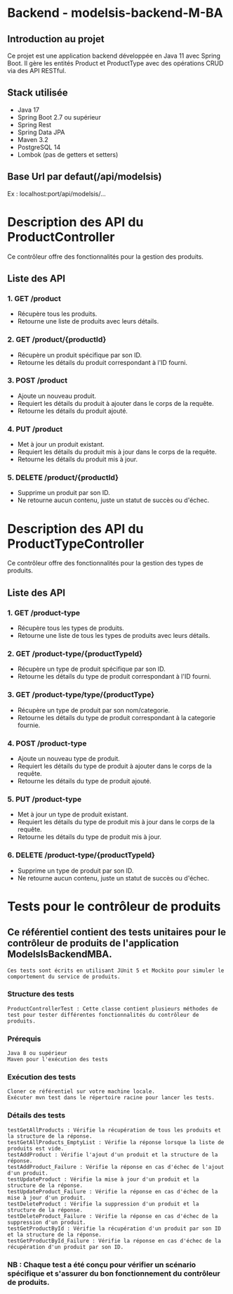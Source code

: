 # Backend - modelsis-backend-M-BA

## Introduction au projet
Ce projet est une application backend développée en Java 11 avec Spring Boot. Il gère les entités Product et ProductType avec des opérations CRUD via des API RESTful.

## Stack utilisée
- Java 17
- Spring Boot 2.7 ou supérieur
- Spring Rest
- Spring Data JPA
- Maven 3.2
- PostgreSQL 14
- Lombok (pas de getters et setters)

## Base Url par defaut(/api/modelsis)
Ex : localhost:port/api/modelsis/...

# Description des API du ProductController

Ce contrôleur offre des fonctionnalités pour la gestion des produits.

## Liste des API

### 1. GET /product
- Récupère tous les produits.
- Retourne une liste de produits avec leurs détails.

### 2. GET /product/{productId}
- Récupère un produit spécifique par son ID.
- Retourne les détails du produit correspondant à l'ID fourni.

### 3. POST /product
- Ajoute un nouveau produit.
- Requiert les détails du produit à ajouter dans le corps de la requête.
- Retourne les détails du produit ajouté.

### 4. PUT /product
- Met à jour un produit existant.
- Requiert les détails du produit mis à jour dans le corps de la requête.
- Retourne les détails du produit mis à jour.

### 5. DELETE /product/{productId}
- Supprime un produit par son ID.
- Ne retourne aucun contenu, juste un statut de succès ou d'échec.

# Description des API du ProductTypeController

Ce contrôleur offre des fonctionnalités pour la gestion des types de produits.

## Liste des API

### 1. GET /product-type
- Récupère tous les types de produits.
- Retourne une liste de tous les types de produits avec leurs détails.

### 2. GET /product-type/{productTypeId}
- Récupère un type de produit spécifique par son ID.
- Retourne les détails du type de produit correspondant à l'ID fourni.

### 3. GET /product-type/type/{productType}
- Récupère un type de produit par son nom/categorie.
- Retourne les détails du type de produit correspondant à la categorie fournie.

### 4. POST /product-type
- Ajoute un nouveau type de produit.
- Requiert les détails du type de produit à ajouter dans le corps de la requête.
- Retourne les détails du type de produit ajouté.

### 5. PUT /product-type
- Met à jour un type de produit existant.
- Requiert les détails du type de produit mis à jour dans le corps de la requête.
- Retourne les détails du type de produit mis à jour.

### 6. DELETE /product-type/{productTypeId}
- Supprime un type de produit par son ID.
- Ne retourne aucun contenu, juste un statut de succès ou d'échec.

# Tests pour le contrôleur de produits

## Ce référentiel contient des tests unitaires pour le contrôleur de produits de l'application ModelsIsBackendMBA. 

    Ces tests sont écrits en utilisant JUnit 5 et Mockito pour simuler le comportement du service de produits.


### Structure des tests

    ProductControllerTest : Cette classe contient plusieurs méthodes de test pour tester différentes fonctionnalités du contrôleur de produits.

### Prérequis

    Java 8 ou supérieur
    Maven pour l'exécution des tests

### Exécution des tests

    Cloner ce référentiel sur votre machine locale.
    Exécuter mvn test dans le répertoire racine pour lancer les tests.

### Détails des tests

    testGetAllProducts : Vérifie la récupération de tous les produits et la structure de la réponse.
    testGetAllProducts_EmptyList : Vérifie la réponse lorsque la liste de produits est vide.
    testAddProduct : Vérifie l'ajout d'un produit et la structure de la réponse.
    testAddProduct_Failure : Vérifie la réponse en cas d'échec de l'ajout d'un produit.
    testUpdateProduct : Vérifie la mise à jour d'un produit et la structure de la réponse.
    testUpdateProduct_Failure : Vérifie la réponse en cas d'échec de la mise à jour d'un produit.
    testDeleteProduct : Vérifie la suppression d'un produit et la structure de la réponse.
    testDeleteProduct_Failure : Vérifie la réponse en cas d'échec de la suppression d'un produit.
    testGetProductById : Vérifie la récupération d'un produit par son ID et la structure de la réponse.
    testGetProductById_Failure : Vérifie la réponse en cas d'échec de la récupération d'un produit par son ID.

### NB : Chaque test a été conçu pour vérifier un scénario spécifique et s'assurer du bon fonctionnement du contrôleur de produits.
